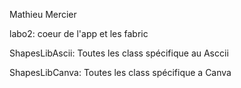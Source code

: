 Mathieu Mercier 

labo2: coeur de l'app et les fabric 

ShapesLibAscii: Toutes les class spécifique au Asccii 

ShapesLibCanva: Toutes les class spécifique a Canva 